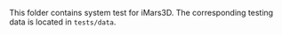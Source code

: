 This folder contains system test for iMars3D.
The corresponding testing data is located in `tests/data`.